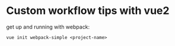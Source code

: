 
Custom workflow tips with vue2
===============================

get up and running with webpack:

```
vue init webpack-simple <project-name>
```

